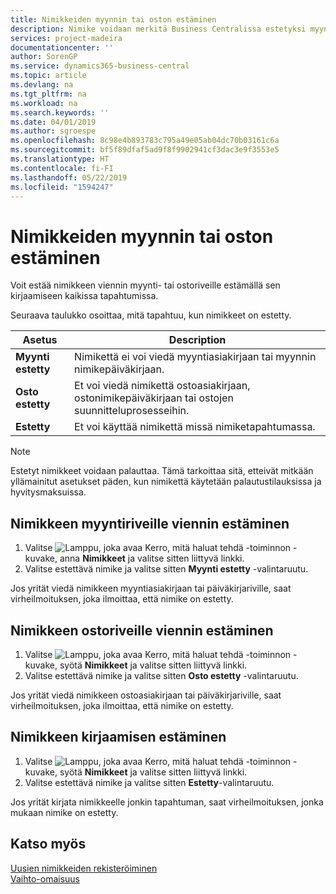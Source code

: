 ```yaml
---
title: Nimikkeiden myynnin tai oston estäminen
description: Nimike voidaan merkitä Business Centralissa estetyksi myynnin tai oston osalta tai kaikkia tarkoituksia varten.
services: project-madeira
documentationcenter: ''
author: SorenGP
ms.service: dynamics365-business-central
ms.topic: article
ms.devlang: na
ms.tgt_pltfrm: na
ms.workload: na
ms.search.keywords: ''
ms.date: 04/01/2019
ms.author: sgroespe
ms.openlocfilehash: 8c98e4b893783c795a49e05ab04dc70b03161c6a
ms.sourcegitcommit: bf5f89dfaf5ad9f8f9902941cf3dac3e9f3553e5
ms.translationtype: HT
ms.contentlocale: fi-FI
ms.lasthandoff: 05/22/2019
ms.locfileid: "1594247"
---
```

# <a name="block-items-from-sales-or-purchasing"></a>Nimikkeiden myynnin tai oston estäminen
Voit estää nimikkeen viennin myynti- tai ostoriveille estämällä sen kirjaamiseen kaikissa tapahtumissa.  

Seuraava taulukko osoittaa, mitä tapahtuu, kun nimikkeet on estetty.  

|Asetus|Description|  
|--------------------|------------|  
|**Myynti estetty**|Nimikettä ei voi viedä myyntiasiakirjaan tai myynnin nimikepäiväkirjaan.|  
|**Osto estetty**|Et voi viedä nimikettä ostoasiakirjaan, ostonimikepäiväkirjaan tai ostojen suunnitteluprosesseihin.|  
|**Estetty**|Et voi käyttää nimikettä missä nimiketapahtumassa.|  

> [!NOTE]
> Estetyt nimikkeet voidaan palauttaa. Tämä tarkoittaa sitä, etteivät mitkään yllämainitut asetukset päden, kun nimikettä käytetään palautustilauksissa ja hyvitysmaksuissa.

## <a name="to-block-an-item-from-being-entered-on-sales-lines"></a>Nimikkeen myyntiriveille viennin estäminen  

1.  Valitse ![Lamppu, joka avaa Kerro, mitä haluat tehdä -toiminnon](media/ui-search/search_small.png "Kerro, mitä haluat tehdä") -kuvake, anna **Nimikkeet** ja valitse sitten liittyvä linkki.  
2.  Valitse estettävä nimike ja valitse sitten **Myynti estetty** -valintaruutu.  

Jos yrität viedä nimikkeen myyntiasiakirjaan tai päiväkirjariville, saat virheilmoituksen, joka ilmoittaa, että nimike on estetty.

## <a name="to-block-an-item-from-being-entered-on-purchase-lines"></a>Nimikkeen ostoriveille viennin estäminen  

1.  Valitse ![Lamppu, joka avaa Kerro, mitä haluat tehdä -toiminnon](media/ui-search/search_small.png "Kerro, mitä haluat tehdä") -kuvake, syötä **Nimikkeet** ja valitse sitten liittyvä linkki.  
2.  Valitse estettävä nimike ja valitse sitten **Osto estetty** -valintaruutu.  

Jos yrität viedä nimikkeen ostoasiakirjaan tai päiväkirjariville, saat virheilmoituksen, joka ilmoittaa, että nimike on estetty.

## <a name="to-block-an-item-from-being-posted"></a>Nimikkeen kirjaamisen estäminen
1. Valitse ![Lamppu, joka avaa Kerro, mitä haluat tehdä -toiminnon](media/ui-search/search_small.png "Kerro, mitä haluat tehdä") -kuvake, syötä **Nimikkeet** ja valitse sitten liittyvä linkki.
2. Valitse estettävä nimike ja valitse sitten **Estetty**-valintaruutu.

Jos yrität kirjata nimikkeelle jonkin tapahtuman, saat virheilmoituksen, jonka mukaan nimike on estetty.

## <a name="see-also"></a>Katso myös  
[Uusien nimikkeiden rekisteröiminen](inventory-how-register-new-items.md)  
[Vaihto-omaisuus](inventory-manage-inventory.md)  
